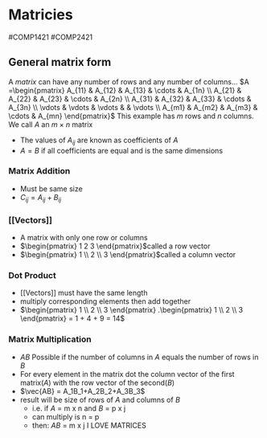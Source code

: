 # Matricies
#COMP1421 #COMP2421
## General matrix form
A _matrix_ can have any number of rows and any number of columns...
$A =\begin{pmatrix} A_{11} & A_{12} & A_{13} & \cdots & A_{1n} \\ A_{21} & A_{22} & A_{23} & \cdots & A_{2n} \\ A_{31} & A_{32} & A_{33} & \cdots & A_{3n} \\ \vdots & \vdots & \vdots & & \vdots \\ A_{m1} & A_{m2} & A_{m3} & \cdots & A_{mn} \end{pmatrix}$
This example has $m$ rows and $n$ columns.  
We call $A$ an $m×n$ matrix
- The values of $A_{ij}$ are known as coefficients of $A$
- $A=B$ if all coefficients are equal and is the same dimensions
### Matrix Addition
- Must be same size
- $C_{ij} = A_{ij} + B_{ij}$
### [[Vectors]]
- A matrix with only one row or columns
- $\begin{pmatrix} 1 2 3 \end{pmatrix}$called a row vector
- $\begin{pmatrix} 1 \\ 2 \\ 3 \end{pmatrix}$called a column vector
### Dot Product
- [[Vectors]] must have the same length
- multiply corresponding elements then add together
- $\begin{pmatrix} 1 \\ 2 \\ 3 \end{pmatrix} .\begin{pmatrix} 1 \\ 2 \\ 3 \end{pmatrix} = 1 + 4 + 9 = 14$
### Matrix Multiplication
- $AB$ Possible if the number of columns in $A$ equals the number of rows in $B$
- For every element in the matrix dot the column vector of the first matrix($A$) with the row vector of the second($B$)
- $\vec{AB} = A_1B_1+A_2B_2+A_3B_3$
- result will be size of rows of $A$ and columns of $B$
	- i.e. if $A$ = m x n and $B$ = p x j
	- can multiply is n = p
	- then: $AB$ = m x j
 I LOVE MATRICES
